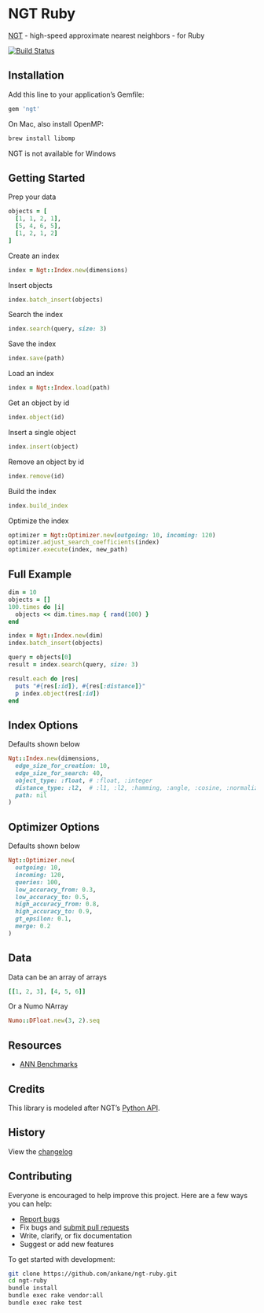 # NGT Ruby

[NGT](https://github.com/yahoojapan/NGT) - high-speed approximate nearest neighbors - for Ruby

[![Build Status](https://github.com/ankane/ngt-ruby/workflows/build/badge.svg?branch=master)](https://github.com/ankane/ngt-ruby/actions)

## Installation

Add this line to your application’s Gemfile:

```ruby
gem 'ngt'
```

On Mac, also install OpenMP:

```sh
brew install libomp
```

NGT is not available for Windows

## Getting Started

Prep your data

```ruby
objects = [
  [1, 1, 2, 1],
  [5, 4, 6, 5],
  [1, 2, 1, 2]
]
```

Create an index

```ruby
index = Ngt::Index.new(dimensions)
```

Insert objects

```ruby
index.batch_insert(objects)
```

Search the index

```ruby
index.search(query, size: 3)
```

Save the index

```ruby
index.save(path)
```

Load an index

```ruby
index = Ngt::Index.load(path)
```

Get an object by id

```ruby
index.object(id)
```

Insert a single object

```ruby
index.insert(object)
```

Remove an object by id

```ruby
index.remove(id)
```

Build the index

```ruby
index.build_index
```

Optimize the index

```ruby
optimizer = Ngt::Optimizer.new(outgoing: 10, incoming: 120)
optimizer.adjust_search_coefficients(index)
optimizer.execute(index, new_path)
```

## Full Example

```ruby
dim = 10
objects = []
100.times do |i|
  objects << dim.times.map { rand(100) }
end

index = Ngt::Index.new(dim)
index.batch_insert(objects)

query = objects[0]
result = index.search(query, size: 3)

result.each do |res|
  puts "#{res[:id]}, #{res[:distance]}"
  p index.object(res[:id])
end
```

## Index Options

Defaults shown below

```ruby
Ngt::Index.new(dimensions,
  edge_size_for_creation: 10,
  edge_size_for_search: 40,
  object_type: :float, # :float, :integer
  distance_type: :l2,  # :l1, :l2, :hamming, :angle, :cosine, :normalized_angle, :normalized_cosine, :jaccard
  path: nil
)
```

## Optimizer Options

Defaults shown below

```ruby
Ngt::Optimizer.new(
  outgoing: 10,
  incoming: 120,
  queries: 100,
  low_accuracy_from: 0.3,
  low_accuracy_to: 0.5,
  high_accuracy_from: 0.8,
  high_accuracy_to: 0.9,
  gt_epsilon: 0.1,
  merge: 0.2
)
```

## Data

Data can be an array of arrays

```ruby
[[1, 2, 3], [4, 5, 6]]
```

Or a Numo NArray

```ruby
Numo::DFloat.new(3, 2).seq
```

## Resources

- [ANN Benchmarks](https://github.com/erikbern/ann-benchmarks)

## Credits

This library is modeled after NGT’s [Python API](https://github.com/yahoojapan/NGT/blob/master/python/README-ngtpy.md).

## History

View the [changelog](https://github.com/ankane/ngt-ruby/blob/master/CHANGELOG.md)

## Contributing

Everyone is encouraged to help improve this project. Here are a few ways you can help:

- [Report bugs](https://github.com/ankane/ngt-ruby/issues)
- Fix bugs and [submit pull requests](https://github.com/ankane/ngt-ruby/pulls)
- Write, clarify, or fix documentation
- Suggest or add new features

To get started with development:

```sh
git clone https://github.com/ankane/ngt-ruby.git
cd ngt-ruby
bundle install
bundle exec rake vendor:all
bundle exec rake test
```
